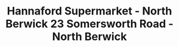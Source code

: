 ---
title: "Hannaford Supermarket - North Berwick 23 Somersworth Road - North Berwick"
url: /north-berwick/hannaford-supermarket-north-berwick-23-somersworth-road-north-berwick/
shop: supermarket
---